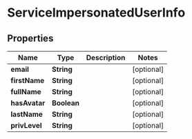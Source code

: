 

# ServiceImpersonatedUserInfo

## Properties

Name | Type | Description | Notes
------------ | ------------- | ------------- | -------------
**email** | **String** |  |  [optional]
**firstName** | **String** |  |  [optional]
**fullName** | **String** |  |  [optional]
**hasAvatar** | **Boolean** |  |  [optional]
**lastName** | **String** |  |  [optional]
**privLevel** | **String** |  |  [optional]




